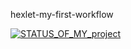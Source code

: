 hexlet-my-first-workflow

[![STATUS_OF_MY_project](https://github.com/Absaidov/hexlet-my-first-workflow/.github/workflows/hello-world.yml/badge.svg)](https://github.com/Absaidov/hexlet-my-first-workflow/actions)
